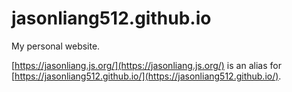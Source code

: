 # jasonliang512.github.io

My personal website.

[https://jasonliang.js.org/](https://jasonliang.js.org/) is an alias for
[https://jasonliang512.github.io/](https://jasonliang512.github.io/).
